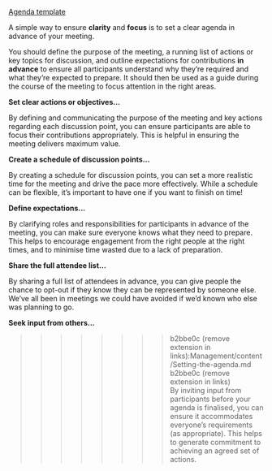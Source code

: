 ---
---
  
[Agenda template](obsidian://open?vault=Personal_Note_Library&file=Management%2Fform%2FPM%20meeting%20Agenda.docx)    
    
A simple way to ensure **clarity** and **focus** is to set a clear agenda in advance of your meeting.    
    
You should define the purpose of the meeting, a running list of actions or key topics for discussion, and outline expectations for contributions **in advance** to ensure all participants understand why they’re required and what they’re expected to prepare. It should then be used as a guide during the course of the meeting to focus attention in the right areas.    
    
**Set clear actions or objectives...**    
    
By defining and communicating the purpose of the meeting and key actions regarding each discussion point, you can ensure participants are able to focus their contributions appropriately. This is helpful in ensuring the meeting delivers maximum value.    
    
**Create a schedule of discussion points...**    
    
By creating a schedule for discussion points, you can set a more realistic time for the meeting and drive the pace more effectively. While a schedule can be flexible, it’s important to have one if you want to finish on time!    
    
**Define expectations...**    
    
By clarifying roles and responsibilities for participants in advance of the meeting, you can make sure everyone knows what they need to prepare. This helps to encourage engagement from the right people at the right times, and to minimise time wasted due to a lack of preparation.    
    
**Share the full attendee list...**    
    
By sharing a full list of attendees in advance, you can give people the chance to opt-out if they know they can be represented by someone else. We’ve all been in meetings we could have avoided if we’d known who else was planning to go.    
    
**Seek input from others...**    
    
>>>>>>>> b2bbe0c (remove extension in links):Management/content/Setting-the-agenda.md  
>>>>>>> b2bbe0c (remove extension in links)  
By inviting input from participants before your agenda is finalised, you can ensure it accommodates everyone’s requirements (as appropriate). This helps to generate commitment to achieving an agreed set of actions.